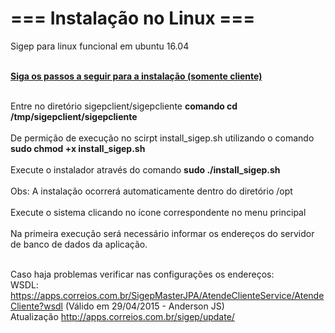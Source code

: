 # === Instalação no Linux ===
Sigep para linux funcional em ubuntu 16.04



<br><b><u>Siga os passos a seguir para a instalação (somente cliente)</u></b><br>
<br>

Entre no diretório sigepclient/sigepcliente <b> comando cd /tmp/sigepclient/sigepcliente </b> <br><br>
De permição de execução no scirpt  install_sigep.sh utilizando o comando <b> sudo chmod +x  install_sigep.sh </b><br><br>
Execute o instalador através do comando <b> sudo ./install_sigep.sh</b> <br><br>
Obs: A instalação ocorrerá automaticamente dentro do diretório /opt<br><br> 
Execute o sistema clicando no ícone correspondente no menu principal<br><br>
Na primeira execução será necessário informar os endereços do servidor de banco de dados da aplicação.

<br>Caso haja problemas verificar nas configurações os endereços:
<br>WSDL: https://apps.correios.com.br/SigepMasterJPA/AtendeClienteService/AtendeCliente?wsdl  (Válido em 29/04/2015 - Anderson JS)
<br>Atualização http://apps.correios.com.br/sigep/update/
<br><br>



